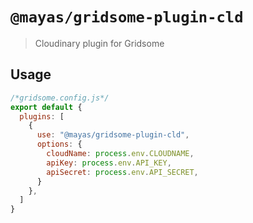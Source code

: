 # `@mayas/gridsome-plugin-cld`

> Cloudinary plugin for Gridsome

## Usage

```js
/*gridsome.config.js*/
export default {
  plugins: [
    {
      use: "@mayas/gridsome-plugin-cld",
      options: {
        cloudName: process.env.CLOUDNAME,
        apiKey: process.env.API_KEY,
        apiSecret: process.env.API_SECRET,
      }
    },
  ]
}
```
